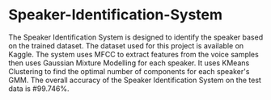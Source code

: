 # Speaker-Identification-System

The Speaker Identification System is designed to identify the speaker based on the trained dataset. The dataset used for this project is available on Kaggle.
The system uses MFCC to extract features from the voice samples then uses Gaussian Mixture Modelling for each speaker. It uses KMeans Clustering to find the optimal number of components for each speaker's GMM.
The overall accuracy of the Speaker Identification System on the test data is #99.746%.
